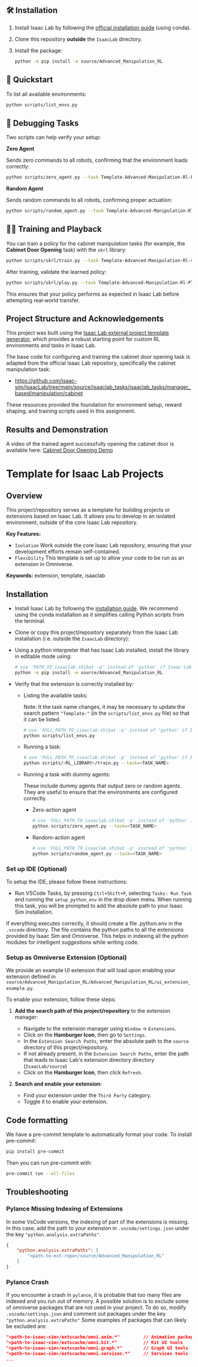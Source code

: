 ## 🛠️ Installation

1. Install Isaac Lab by following the [official installation guide](https://isaac-sim.github.io/IsaacLab/main/source/setup/installation/index.html) (using conda).
2. Clone this repository **outside** the `IsaacLab` directory.
3. Install the package:

    ```bash
    python -m pip install -e source/Advanced_Manipulation_RL
    ```

## 🚀 Quickstart

To list all available environments:

```bash
python scripts/list_envs.py
```

## 🐞 Debugging Tasks

Two scripts can help verify your setup:

**Zero Agent**

Sends zero commands to all robots, confirming that the environment loads correctly:

```bash
python scripts/zero_agent.py --task Template-Advanced-Manipulation-Rl-Play-v0
```

**Random Agent**

Sends random commands to all robots, confirming proper actuation:

```bash
python scripts/random_agent.py --task Template-Advanced-Manipulation-Rl-Play-v0
```

## 🏋️‍♂️ Training and Playback

You can train a policy for the cabinet manipulation tasks (for example, the **Cabinet Door Opening** task) with the `skrl` library:

```bash
python scripts/skrl/train.py --task Template-Advanced-Manipulation-Rl-v0 --headless
```

After training, validate the learned policy:

```bash
python scripts/skrl/play.py --task Template-Advanced-Manipulation-Rl-Play-v0 --num_envs 4 
```

This ensures that your policy performs as expected in Isaac Lab before attempting real‑world transfer.

## Project Structure and Acknowledgements

This project was built using the [Isaac Lab external project template generator](https://isaac-sim.github.io/IsaacLab/main/source/overview/developer-guide/template.html), which provides a robust starting point for custom RL environments and tasks in Isaac Lab.

The base code for configuring and training the cabinet door opening task is adapted from the official Isaac Lab repository, specifically the cabinet manipulation task:
- https://github.com/isaac-sim/IsaacLab/tree/main/source/isaaclab_tasks/isaaclab_tasks/manager_based/manipulation/cabinet

These resources provided the foundation for environment setup, reward shaping, and training scripts used in this assignment.

## Results and Demonstration

A video of the trained agent successfully opening the cabinet door is available here:
[Cabinet Door Opening Demo](logs/skrl/Advanced_Manipulation_Cabinet/2025-08-26_22-24-03_ppo_torch/videos/play/rl-video-step-0.mp4)


# Template for Isaac Lab Projects

## Overview

This project/repository serves as a template for building projects or extensions based on Isaac Lab.
It allows you to develop in an isolated environment, outside of the core Isaac Lab repository.

**Key Features:**

- `Isolation` Work outside the core Isaac Lab repository, ensuring that your development efforts remain self-contained.
- `Flexibility` This template is set up to allow your code to be run as an extension in Omniverse.

**Keywords:** extension, template, isaaclab

## Installation

- Install Isaac Lab by following the [installation guide](https://isaac-sim.github.io/IsaacLab/main/source/setup/installation/index.html).
  We recommend using the conda installation as it simplifies calling Python scripts from the terminal.

- Clone or copy this project/repository separately from the Isaac Lab installation (i.e. outside the `IsaacLab` directory):

- Using a python interpreter that has Isaac Lab installed, install the library in editable mode using:

    ```bash
    # use 'PATH_TO_isaaclab.sh|bat -p' instead of 'python' if Isaac Lab is not installed in Python venv or conda
    python -m pip install -e source/Advanced_Manipulation_RL

- Verify that the extension is correctly installed by:

    - Listing the available tasks:

        Note: It the task name changes, it may be necessary to update the search pattern `"Template-"`
        (in the `scripts/list_envs.py` file) so that it can be listed.

        ```bash
        # use 'FULL_PATH_TO_isaaclab.sh|bat -p' instead of 'python' if Isaac Lab is not installed in Python venv or conda
        python scripts/list_envs.py
        ```

    - Running a task:

        ```bash
        # use 'FULL_PATH_TO_isaaclab.sh|bat -p' instead of 'python' if Isaac Lab is not installed in Python venv or conda
        python scripts/<RL_LIBRARY>/train.py --task=<TASK_NAME>
        ```

    - Running a task with dummy agents:

        These include dummy agents that output zero or random agents. They are useful to ensure that the environments are configured correctly.

        - Zero-action agent

            ```bash
            # use 'FULL_PATH_TO_isaaclab.sh|bat -p' instead of 'python' if Isaac Lab is not installed in Python venv or conda
            python scripts/zero_agent.py --task=<TASK_NAME>
            ```
        - Random-action agent

            ```bash
            # use 'FULL_PATH_TO_isaaclab.sh|bat -p' instead of 'python' if Isaac Lab is not installed in Python venv or conda
            python scripts/random_agent.py --task=<TASK_NAME>
            ```

### Set up IDE (Optional)

To setup the IDE, please follow these instructions:

- Run VSCode Tasks, by pressing `Ctrl+Shift+P`, selecting `Tasks: Run Task` and running the `setup_python_env` in the drop down menu.
  When running this task, you will be prompted to add the absolute path to your Isaac Sim installation.

If everything executes correctly, it should create a file .python.env in the `.vscode` directory.
The file contains the python paths to all the extensions provided by Isaac Sim and Omniverse.
This helps in indexing all the python modules for intelligent suggestions while writing code.

### Setup as Omniverse Extension (Optional)

We provide an example UI extension that will load upon enabling your extension defined in `source/Advanced_Manipulation_RL/Advanced_Manipulation_RL/ui_extension_example.py`.

To enable your extension, follow these steps:

1. **Add the search path of this project/repository** to the extension manager:
    - Navigate to the extension manager using `Window` -> `Extensions`.
    - Click on the **Hamburger Icon**, then go to `Settings`.
    - In the `Extension Search Paths`, enter the absolute path to the `source` directory of this project/repository.
    - If not already present, in the `Extension Search Paths`, enter the path that leads to Isaac Lab's extension directory directory (`IsaacLab/source`)
    - Click on the **Hamburger Icon**, then click `Refresh`.

2. **Search and enable your extension**:
    - Find your extension under the `Third Party` category.
    - Toggle it to enable your extension.

## Code formatting

We have a pre-commit template to automatically format your code.
To install pre-commit:

```bash
pip install pre-commit
```

Then you can run pre-commit with:

```bash
pre-commit run --all-files
```

## Troubleshooting

### Pylance Missing Indexing of Extensions

In some VsCode versions, the indexing of part of the extensions is missing.
In this case, add the path to your extension in `.vscode/settings.json` under the key `"python.analysis.extraPaths"`.

```json
{
    "python.analysis.extraPaths": [
        "<path-to-ext-repo>/source/Advanced_Manipulation_RL"
    ]
}
```

### Pylance Crash

If you encounter a crash in `pylance`, it is probable that too many files are indexed and you run out of memory.
A possible solution is to exclude some of omniverse packages that are not used in your project.
To do so, modify `.vscode/settings.json` and comment out packages under the key `"python.analysis.extraPaths"`
Some examples of packages that can likely be excluded are:

```json
"<path-to-isaac-sim>/extscache/omni.anim.*"         // Animation packages
"<path-to-isaac-sim>/extscache/omni.kit.*"          // Kit UI tools
"<path-to-isaac-sim>/extscache/omni.graph.*"        // Graph UI tools
"<path-to-isaac-sim>/extscache/omni.services.*"     // Services tools
...
```

